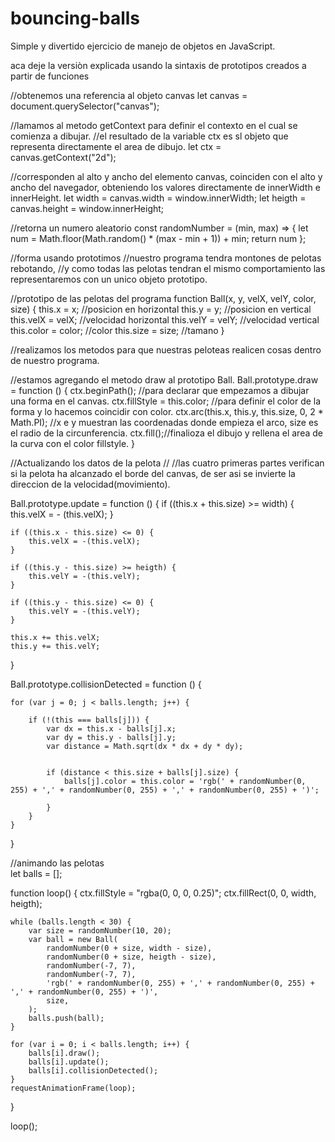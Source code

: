 # bouncing-balls
Simple y divertido ejercicio de manejo  de objetos en  JavaScript.

aca deje la versiòn explicada usando la sintaxis de prototipos creados a partir de funciones


//obtenemos una referencia al objeto canvas
let canvas = document.querySelector("canvas");

//lamamos al metodo getContext para definir el contexto en el cual se comienza a dibujar.
//el resultado de la variable ctx es sl objeto que representa directamente el area de dibujo.
let ctx = canvas.getContext("2d");

//corresponden al alto y ancho del elemento canvas, coinciden con el alto y ancho del navegador, obteniendo los valores directamente de innerWidth e innerHeight.
let width = canvas.width = window.innerWidth;
let heigth = canvas.height = window.innerHeight;

//retorna un numero aleatorio 
const randomNumber = (min, max) => {
    let num = Math.floor(Math.random() * (max - min + 1)) + min;
    return num
};

//forma usando prototimos 
//nuestro programa tendra montones de pelotas rebotando,
//y como todas las pelotas tendran el mismo comportamiento las representaremos con un unico objeto prototipo.

//prototipo de las pelotas del programa
function Ball(x, y, velX, velY, color, size) {
    this.x = x; //posicion en horizontal
    this.y = y; //posicion en vertical
    this.velX = velX; //velocidad horizontal
    this.velY = velY; //velocidad vertical
    this.color = color; //color
    this.size = size; //tamano
}

//realizamos los metodos para que nuestras peloteas realicen cosas dentro de nuestro programa.

//estamos agregando el metodo draw al prototipo Ball.
Ball.prototype.draw = function () {
    ctx.beginPath(); //para declarar que empezamos a dibujar una forma en el canvas.
    ctx.fillStyle = this.color; //para definir el color de la forma y lo hacemos coincidir con color.
    ctx.arc(this.x, this.y, this.size, 0, 2 * Math.PI);
    //x e y muestran las coordenadas donde empieza el arco, size es el radio de la circunferencia.
    ctx.fill();//finalioza el dibujo y rellena el area de la curva con el color fillstyle.
}

//Actualizando los datos de la pelota 
//
//las cuatro primeras partes verifican si la pelota ha alcanzado el borde del canvas, de ser asi se invierte la direccion de la velocidad(movimiento).

Ball.prototype.update = function () {
    if ((this.x + this.size) >= width) {
        this.velX = - (this.velX);
    }

    if ((this.x - this.size) <= 0) {
        this.velX = -(this.velX);
    }

    if ((this.y - this.size) >= heigth) {
        this.velY = -(this.velY);
    }

    if ((this.y - this.size) <= 0) {
        this.velY = -(this.velY);
    }

    this.x += this.velX;
    this.y += this.velY;
}


Ball.prototype.collisionDetected = function () {

    for (var j = 0; j < balls.length; j++) {

        if (!(this === balls[j])) {
            var dx = this.x - balls[j].x;
            var dy = this.y - balls[j].y;
            var distance = Math.sqrt(dx * dx + dy * dy);


            if (distance < this.size + balls[j].size) {
                balls[j].color = this.color = 'rgb(' + randomNumber(0, 255) + ',' + randomNumber(0, 255) + ',' + randomNumber(0, 255) + ')';

            }
        }
    }
}

//animando las pelotas  
let balls = [];

function loop() {
    ctx.fillStyle = "rgba(0, 0, 0, 0.25)";
    ctx.fillRect(0, 0, width, heigth);

    while (balls.length < 30) {
        var size = randomNumber(10, 20);
        var ball = new Ball(
            randomNumber(0 + size, width - size),
            randomNumber(0 + size, heigth - size),
            randomNumber(-7, 7),
            randomNumber(-7, 7),
            'rgb(' + randomNumber(0, 255) + ',' + randomNumber(0, 255) + ',' + randomNumber(0, 255) + ')',
            size,
        );
        balls.push(ball);
    }

    for (var i = 0; i < balls.length; i++) {
        balls[i].draw();
        balls[i].update();
        balls[i].collisionDetected();
    }
    requestAnimationFrame(loop);
}

loop();